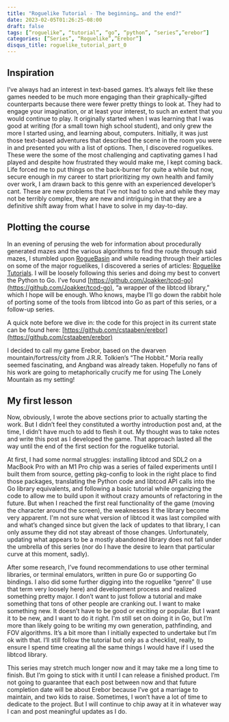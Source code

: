 ```yaml
---
title: "Roguelike Tutorial - The beginning… and the end?"
date: 2023-02-05T01:26:25-08:00
draft: false
tags: [”roguelike”, “tutorial”, “go”, “python”, “series”,”erebor”]
categories: [”Series”, “Roguelike”,”Erebor”]
disqus_title: roguelike_tutorial_part_0
---
```


## Inspiration

I’ve always had an interest in text-based games. It’s always felt like these
games needed to be much more engaging than their graphically-gifted counterparts
because there were fewer pretty things to look at. They had to engage your
imagination, or at least your interest, to such an extent that you would
continue to play. It originally started when I was learning that I was good at
writing (for a small town high school student), and only grew the more I started
using, and learning about, computers. Initially, it was just those text-based
adventures that described the scene in the room you were in and presented you
with a list of options. Then, I discovered roguelikes. These were the some of
the most challenging and captivating games I had played and despite how
frustrated they would make me, I kept coming back. Life forced me to put things
on the back-burner for quite a while but now, secure enough in my career to
start prioritizing my own health and family over work, I am drawn back to this
genre with an experienced developer’s cant. These are new problems that I’ve not
had to solve and while they may not be terribly complex, they are new and
intriguing in that they are a definitive shift away from what I have to solve in
my day-to-day.

## Plotting the course

In an evening of perusing the web for information about procedurally generated
mazes and the various algorithms to find the route through said mazes, I
stumbled upon [RogueBasin](http://www.roguebasin.com/index.php/Main_Page) and
while reading through their articles on some of the major roguelikes, I
discovered a series of
articles: [Roguelike Tutorials](http://rogueliketutorials.com/). I will be
loosely following this series and doing my best to convert the Python to Go.
I’ve
found [https://github.com/Joakker/tcod-go](https://github.com/Joakker/tcod-go),
“a wrapper of the libtcod library,” which I hope will be enough. Who knows,
maybe I’ll go down the rabbit hole of porting some of the tools from libtcod
into Go as part of this series, or a follow-up series.

A quick note before we dive in: the code for this project in its current state
can be found
here: [https://github.com/cstaaben/erebor](https://github.com/cstaaben/erebor)

I decided to call my game Erebor, based on the dwarven mountain/fortress/city
from J.R.R. Tolkien’s “The Hobbit.” Moria really seemed fascinating, and Angband
was already taken. Hopefully no fans of his work are going to metaphorically
crucify me for using The Lonely Mountain as my setting!

## My first lesson

Now, obviously, I wrote the above sections prior to actually starting the work.
But I didn’t feel they constituted a worthy introduction post and, at the time,
I didn’t have much to add to flesh it out. My thought was to take notes and
write this post as I developed the game. That approach lasted all the way until
the end of the first section for the roguelike tutorial.

At first, I had some normal struggles: installing libtcod and SDL2 on a MacBook
Pro with an M1 Pro chip was a series of failed experiments until I built them
from source, getting pkg-config to look in the right place to find those
packages, translating the Python code and libtcod API calls into the Go library
equivalents, and following a basic tutorial while organizing the code to allow
me to build upon it without crazy amounts of refactoring in the future. But when
I reached the first real functionality of the game (moving the character around
the screen), the weaknesses it the library become very apparent. I'm not sure
what version of libtcod it was last compiled with and what’s changed since but
given the lack of updates to that library, I can only assume they did not stay
abreast of those changes. Unfortunately, updating what appears to be a mostly
abandoned library does not fall under the umbrella of this series (nor do I have
the desire to learn that particular curve at this moment, sadly).

After some research, I’ve found recommendations to use other terminal libraries,
or terminal emulators, written in pure Go or supporting Go bindings. I also did
some further digging into the roguelike “genre” (I use that term very loosely
here) and development process and realized something pretty major. I don’t want
to just follow a tutorial and make something that tons of other people are
cranking out. I want to make something new. It doesn’t have to be good or
exciting or popular. But I want it to be new, and I want to do it right. I'm
still set on doing it in Go, but I’m more than likely going to be writing my own
generation, pathfinding, and FOV algorithms. It’s a bit more than I initially
expected to undertake but I’m ok with that. I’ll still follow the tutorial but
only as a checklist, really, to ensure I spend time creating all the same things
I would have if I used the libtcod library.

This series may stretch much longer now and it may take me a long time to
finish. But I’m going to stick with it until I can release a finished product.
I’m not going to guarantee that each post between now and that future completion
date will be about Erebor because I’ve got a marriage to maintain, and two kids
to raise. Sometimes, I won’t have a lot of time to dedicate to the project. But
I will continue to chip away at it in whatever way I can and post meaningful
updates as I do.
